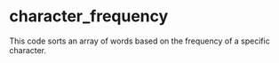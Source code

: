 # character_frequency
This code sorts an array of words based on the frequency of a specific character.
